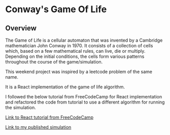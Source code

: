 # Conway's Game Of Life

## Overview

The Game of Life is a cellular automaton that was invented by a Cambridge mathematician John Conway in 1970.
It consists of a collection of cells which, based on a few mathematical rules, can live, die or multiply.
Depending on the initial conditions, the cells form various patterns throughout the course of the game/simulation.

This weekend project was inspired by a leetcode problem of the same name.

It is a React implementation of the game of life algorithm.

I followed the below tutorial from FreeCodeCamp for React implementation and refactored the code from tutorial to use a different algorithm for running the simulation.

[Link to React tutorial from FreeCodeCamp](https://www.youtube.com/watch?v=PM0_Er3SvFQ&list=WL)

[Link to my published simulation](https://game-of-life-90d43.web.app/)
